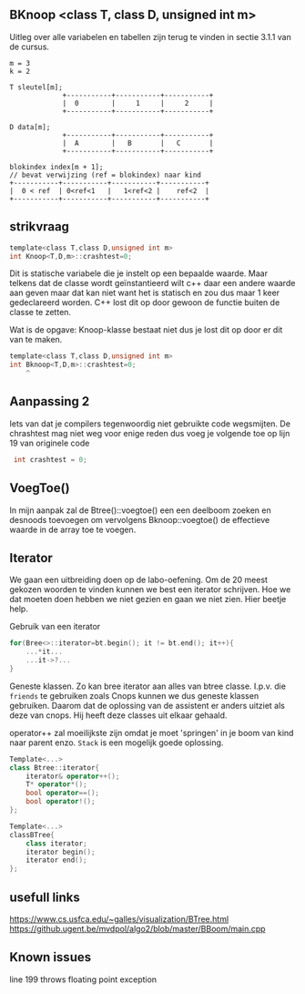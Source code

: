 ## BKnoop <class T, class D, unsigned int m>
Uitleg over alle variabelen en tabellen zijn terug te vinden in sectie 3.1.1 van de cursus.  
```
m = 3
k = 2

T sleutel[m];
             +-----------+-----------+-----------+
             |  0        |     1     |     2     |         
             +-----------+-----------+-----------+

D data[m];
             +-----------+-----------+-----------+
             |  A        |   B       |   C       |  
             +-----------+-----------+-----------+

blokindex index[m + 1];
// bevat verwijzing (ref = blokindex) naar kind
+-----------+-----------+-----------+-----------+
|  0 < ref  | 0<ref<1   |   1<ref<2 |    ref<2  | 
+-----------+-----------+-----------+-----------+
```


## strikvraag

```c
template<class T,class D,unsigned int m>
int Knoop<T,D,m>::crashtest=0;
```
Dit is statische variabele die je instelt op een bepaalde waarde. Maar telkens dat de 
classe wordt geïnstantieerd wilt c++ daar een andere waarde aan geven maar dat kan niet
want het is statisch en zou dus maar 1 keer gedeclareerd worden.
C++ lost dit op door gewoon de functie buiten de classe te zetten.

Wat is de opgave: Knoop-klasse bestaat niet dus je lost dit op door er dit van te maken.

```c
template<class T,class D,unsigned int m>
int Bknoop<T,D,m>::crashtest=0;
    ^
```

## Aanpassing 2
Iets van dat je compilers tegenwoordig niet gebruikte code wegsmijten. De chrashtest mag niet weg voor enige reden dus voeg je volgende toe op lijn 19 van originele code
```c
 int crashtest = 0;
```

## VoegToe()
In mijn aanpak zal de Btree()::voegtoe() een een deelboom zoeken en desnoods toevoegen om vervolgens Bknoop::voegtoe() de effectieve waarde in de array toe te voegen.

## Iterator
We gaan een uitbreiding doen op de labo-oefening. Om de 20 meest gekozen woorden te vinden kunnen we best een iterator schrijven.
Hoe we dat moeten doen hebben we niet gezien en gaan we niet zien. Hier beetje help.

Gebruik van een iterator
```c++
for(Bree<>::iterator=bt.begin(); it != bt.end(); it++){
    ...*it...
    ...it->?...
}
```
Geneste klassen. Zo kan bree iterator aan alles van btree classe. I.p.v. die `friends` te gebruiken zoals Cnops kunnen we dus geneste klassen gebruiken. Daarom dat de oplossing van de assistent er anders uitziet als deze van cnops. Hij heeft deze classes uit elkaar gehaald.

operator++ zal moeilijkste zijn omdat je moet 'springen' in je boom van kind naar parent enzo. `Stack` is een mogelijk goede oplossing.
```c++
Template<...>
class Btree::iterator{
    iterator& operator++();
    T* operator*();
    bool operator==();
    bool operator!();
};
```
```c++
Template<...>
classBTree{
    class iterator;
    iterator begin();
    iterator end();
};
```

## usefull links
https://www.cs.usfca.edu/~galles/visualization/BTree.html
https://github.ugent.be/mvdpol/algo2/blob/master/BBoom/main.cpp



## Known issues
line 199 throws floating point exception
